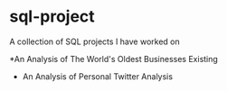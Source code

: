 # sql-project
A collection of SQL projects I have worked on 

*An Analysis of The World's Oldest Businesses Existing 

* An Analysis of Personal Twitter Analysis
